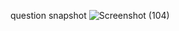 question snapshot ![Screenshot (104)](https://user-images.githubusercontent.com/39921508/124384473-0b4fb680-dcef-11eb-9746-aa9a6fb897a1.png)
